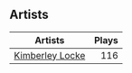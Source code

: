 ## Artists
Artists | Plays 
----- | -----: 
[Kimberley Locke](/artists/kimberley-locke-122102) | 116

